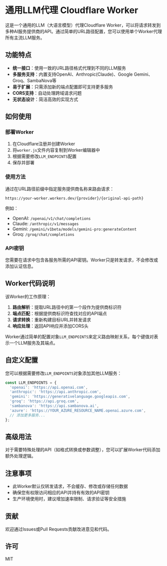 # 通用LLM代理 Cloudflare Worker

这是一个通用的LLM（大语言模型）代理Cloudflare Worker，可以将请求转发到多种AI服务提供商的API。通过简单的URL路径配置，您可以使用单个Worker代理所有主流LLM服务。

## 功能特点

- **统一接口**：使用一致的URL路径格式代理到不同的LLM服务
- **多服务支持**：内置支持OpenAI、Anthropic(Claude)、Google Gemini、Groq、SambaNova等
- **易于扩展**：只需添加新的端点配置即可支持更多服务
- **CORS支持**：自动处理跨域请求问题
- **无状态设计**：简洁高效的实现方式

## 如何使用

### 部署Worker

1. 在Cloudflare注册并创建Worker
2. 将`worker.js`文件内容复制到Worker编辑器中
3. 根据需要修改`LLM_ENDPOINTS`配置
4. 保存并部署

### 使用方法

通过在URL路径前缀中指定服务提供商名称来路由请求：

```
https://your-worker.workers.dev/{provider}/{original-api-path}
```

例如：

- OpenAI: `/openai/v1/chat/completions`
- Claude: `/anthropic/v1/messages`
- Gemini: `/gemini/v1beta/models/gemini-pro:generateContent`
- Groq: `/groq/chat/completions`

### API密钥

您需要在请求中包含各服务所需的API密钥。Worker只是转发请求，不会修改或添加认证信息。

## Worker代码说明

该Worker的工作原理：

1. **路由解析**：提取URL路径中的第一个段作为提供商标识符
2. **端点匹配**：根据提供商标识符查找对应的API端点
3. **请求转换**：重新构建目标URL并转发请求
4. **响应处理**：返回API响应并添加CORS头

Worker通过简单的配置对象`LLM_ENDPOINTS`来定义路由映射关系，每个键值对表示一个LLM服务及其端点。

## 自定义配置

您可以根据需要修改`LLM_ENDPOINTS`对象添加其他LLM服务：

```javascript
const LLM_ENDPOINTS = {
  'openai': 'https://api.openai.com',
  'anthropic': 'https://api.anthropic.com',
  'gemini': 'https://generativelanguage.googleapis.com',
  'groq': 'https://api.groq.com',
  'sambanova': 'https://api.sambanova.ai',
  'azure': 'https://YOUR_AZURE_RESOURCE_NAME.openai.azure.com',
  // 添加更多服务...
};
```

## 高级用法

对于需要特殊处理的API（如格式转换或参数调整），您可以扩展Worker代码添加额外处理逻辑。

## 注意事项

- 此Worker默认仅转发请求，不会缓存、修改或存储任何数据
- 确保您有权限访问相应的API并持有有效的API密钥
- 生产环境使用时，建议增加速率限制、请求验证等安全措施

## 贡献

欢迎通过Issues或Pull Requests贡献改进意见和代码。

## 许可

MIT
